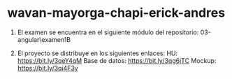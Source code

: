 # wavan-mayorga-chapi-erick-andres
1. El examen se encuentra en el siguiente módulo del repositorio: 
03-angular\examen1B

2. El proyecto se distribuye en los siguientes enlaces:
HU: https://bit.ly/3qeY4qM
Base de datos: https://bit.ly/3qg6jTC
Mockup: https://bit.ly/3qi4F3y
